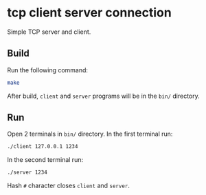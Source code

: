 # tcp client server connection

Simple TCP server and client.

## Build

Run the following command:
```sh
make
```
After build, `client` and `server` programs will be in the `bin/` directory.

## Run

Open 2 terminals in `bin/` directory.
In the first terminal run:
```sh
./client 127.0.0.1 1234
```

In the second terminal run:
```sh
./server 1234
```

Hash `#` character closes `client` and `server`.
